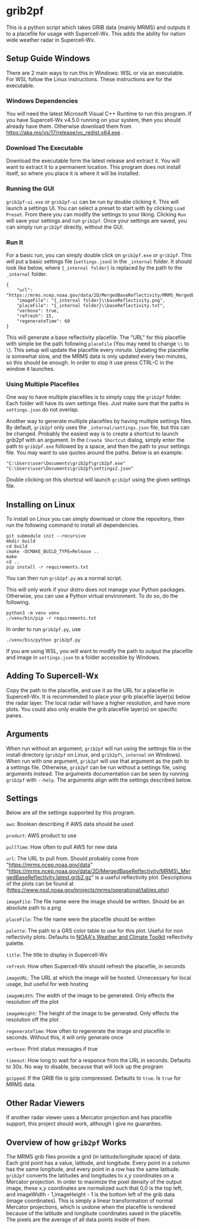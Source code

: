 # grib2pf
This is a python script which takes GRIB data (mainly MRMS) and outputs it to a
placefile for usage with Supercell-Wx. This adds the ability for nation wide
weather radar in Supercell-Wx.

## Setup Guide Windows
There are 2 main ways to run this in Windows: WSL or via an executable. For
WSL follow the Linux instructions. These instructions are for the executable.

### Windows Dependencies
You will need the latest Microsoft Visual C++ Runtime to run this program. If
you have Supercell-Wx v4.5.0 running on your system, then you should already
have them. Otherwise download them from
https://aka.ms/vs/17/release/vc_redist.x64.exe .

### Download The Executable
Download the executable form the latest release and extract it. You will want
to extract it to a permanent location. This program does not install itself, so
where you place it is where it will be installed.

### Running the GUI
`grib2pf-ui.exe` or `grib2pf-ui` can be run by double clicking it. This will
launch a settings UI. You can select a preset to start with by clicking `Load
Preset`. From there you can modify the settings to your liking. Clicking `Run`
will save your settings and run `grib2pf`. Once your settings are saved, you
can simply run `grib2pf` directly, without the GUI.

### Run It
For a basic run, you can simply double click on `grib2pf.exe` or `grib2pf`.
This will put a basic settings file (`settings.json`) in the `_internal` folder.
It should look like below, where `{_internal folder}` is replaced by the path
to the `_internal` folder.
```
{
    "url": "https://mrms.ncep.noaa.gov/data/2D/MergedBaseReflectivity/MRMS_MergedBaseReflectivity.latest.grib2.gz",
    "imageFile": "{_internal folder}\\baseReflectivity.png",
    "placeFile": "{_internal folder}\\baseReflectivity.txt",
    "verbose": true,
    "refresh": 15,
    "regenerateTime": 60
}
```
This will generate a base reflectivity placefile. The "URL" for this placefile
with simple be the path following `placeFile` (You may need to change `\\` to
`\`). This setup will update the placefile every minute. Updating the placefile
is somewhat slow, and the MRMS data is only updated every two minutes, so this
should be enough. In order to stop it use press CTRL-C in the window it
launches.

### Using Multiple Placefiles
One way to have multiple placefiles is to simply copy the `grib2pf` folder.
Each folder will have its own settings files. Just make sure that the paths
in `settings.json` do not overlap.

Another way to generate multiple placefiles by having multiple settings files.
By default, `grib2pf` only uses the `_internal/settings.json` file, but this
can be changed. Probably the easiest way is to create a shortcut to launch
grib2pf with an argument. In the `Create Shortcut` dialog, simply enter the
path to `grib2pf.exe` followed by a space, and then the path to your settings
file. You may want to use quotes around the paths. Below is an example.
```
"C:\Users\user\Documents\grib2pf\grib2pf.exe" "C:\Users\user\Documents\grib2pf\settings2.json"
```
Double clicking on this shortcut will launch `grib2pf` using the given settings
file.

## Installing on Linux
To install on Linux you can simply download or clone the repository, then run
the following command to install all dependencies.
```
git submodule init --recursive
mkdir build
cd build
cmake -DCMAKE_BUILD_TYPE=Release ..
make
cd ..
pip install -r requirements.txt
```
You can then run `grib2pf.py` as a normal script.

This will only work if your distro does not manage your Python packages.
Otherwise, you can use a Python virtual environment. To do so, do the
following.
```
python3 -m venv venv
./venv/bin/pip -r requirements.txt
```
In order to run `grib2pf.py`, use
```
./venv/bin/python grib2pf.py
```

If you are using WSL, you will want to modify the path to output the placefile
and image in `settings.json` to a folder accessible by Windows.

## Adding To Supercell-Wx
Copy the path to the placefile, and use it as the URL for a placefile in
Supercell-Wx. It is recommended to place your grib placefile layer(s) below the
radar layer. The local radar will have a higher resolution, and have more
plots. You could also only enable the grib placefile layer(s) on specific
panes.

## Arguments
When run without an argument, `grib2pf` will run using the settings file in the
install directory (`grib2pf` on Linux, and `grib2pf\_internal` on Windows).
When run with one argument, `grib2pf` will use that argument as the path to a
settings file. Otherwise, `grib2pf` can be run without a settings file, using
arguments instead. The arguments documentation can be seen by running `grib2pf`
with `--help`. The arguments align with the settings described below.

## Settings
Below are all the settings supported by this program.

`aws`: Boolean describing if AWS data should be used

`product`: AWS product to use

`pullTime`: How often to pull AWS for new data

`url`: The URL to pull from. Should probably come from
"https://mrms.ncep.noaa.gov/data"
"https://mrms.ncep.noaa.gov/data/2D/MergedBaseReflectivity/MRMS\_MergedBaseReflectivity.latest.grib2.gz"
is a useful reflectivity plot. Descriptions of the plots can be found at
(https://www.nssl.noaa.gov/projects/mrms/operational/tables.php)

`imageFile`: The file name were the image should be written. Should be an
absolute path to a png

`placeFile`: The file name were the placefile should be written

`palette`: The path to a GRS color table to use for this plot. Useful for non
reflectivity plots. Defaults to [NOAA's Weather and Climate
Toolkit](https://www.ncdc.noaa.gov/wct/) reflectivity palette.

`title`: The title to display in Supercell-Wx

`refresh`: How often Supercell-Wx should refresh the placefile, in seconds

`imageURL`: The URL at which the image will be hosted. Unnecessary for local
usage, but useful for web hosting

`imageWidth`: The width of the image to be generated. Only effects the resolution
off the plot

`imageHeight`: The height of the image to be generated. Only effects the
resolution off the plot

`regenerateTime`: How often to regenerate the image and placefile in seconds.
Without this, it will only generate once

`verbose`: Print status messages if true

`timeout`: How long to wait for a responce from the URL in seconds. Defaults to
30s. No way to disable, because that will lock up the program

`gzipped`: If the GRIB file is gzip compressed. Defaults to `true`. Is `true`
for MRMS data.

## Other Radar Viewers
If another radar viewer uses a Mercator projection and has placefile support,
this project should work, although I give no guaranties.

## Overview of how `grib2pf` Works
The MRMS grib files provide a grid (in latitude/longitude space) of data. Each
grid point has a value, latitude, and longitude. Every point in a column has
the same longitude, and every point in a row has the same latitude. `grib2pf`
converts the latitudes and longitudes to x,y coordinates on a Mercator
projection. In order to maximize the pixel density of the output image, these
x,y coordinates are normalized such that 0,0 is the top left, and imageWidth -
1,imageHeight - 1 is the bottom left of the grib data (image coordinates). This
is simply a linear transformation of normal Mercator projections, which is
undone when the placefile is rendered because of the latitude and longitude
coordinates saved in the placefile. The pixels are the average of all data
points inside of them.
